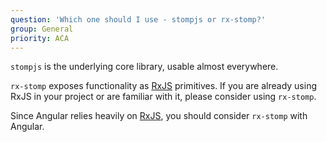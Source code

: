 ```yaml
---
question: 'Which one should I use - stompjs or rx-stomp?'
group: General
priority: ACA
---
```


`stompjs` is the underlying core library, usable almost everywhere.

`rx-stomp` exposes functionality as [RxJS] primitives. If you are already using RxJS in your project or are familiar with it, please consider using `rx-stomp`.

Since Angular relies heavily on [RxJS], you should consider `rx-stomp` with Angular.

[RxJS]: https://github.com/ReactiveX/RxJS
